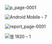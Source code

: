 
![p_page-0001](https://user-images.githubusercontent.com/54563422/81192738-8804d900-8ff5-11ea-83eb-db76786e5fef.jpg)

![Android Mobile – 7](https://user-images.githubusercontent.com/54563422/86009234-f04fc400-ba54-11ea-9921-fcc84bf2556d.jpg)

![report_page-0001](https://user-images.githubusercontent.com/54563422/81254659-ba9aea00-9066-11ea-93df-b8c4f9163281.jpg)

![웹 1920 – 1](https://user-images.githubusercontent.com/54563422/86008566-ed080880-ba53-11ea-895f-0a235303c59e.jpg)
